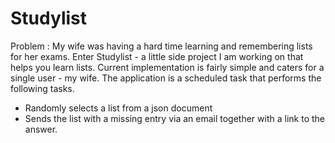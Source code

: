 # Studylist

Problem : My wife was having a hard time learning and remembering lists for her exams.
Enter Studylist - a little side project I am working on that helps you learn lists.
Current implementation is fairly simple and caters for a single user - my wife.
The application is a scheduled task that performs the following tasks.
 - Randomly selects a list from a json document
 - Sends the list with a missing entry via an email together with a link to the answer.


